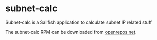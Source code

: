 # subnet-calc
Subnet-calc is a Sailfish application to calculate subnet IP related stuff


The subnet-calc RPM can be downloaded from [openrepos.net](https://openrepos.net/content/ade/subnet-calc).
